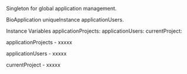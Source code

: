 Singleton for global application management.

BioApplication uniqueInstance applicationUsers.

Instance Variables
	applicationProjects:		<Object>
	applicationUsers:		<Object>
	currentProject:		<Object>

applicationProjects
	- xxxxx

applicationUsers
	- xxxxx

currentProject
	- xxxxx
